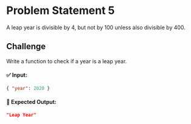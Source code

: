 # Problem Statement 5

A leap year is divisible by 4, but not by 100 unless also divisible by 400.

## Challenge

Write a function to check if a year is a leap year.

#### ✅ Input:

```json
{ "year": 2020 }
```

#### 🎯 Expected Output:

```json
"Leap Year"
```
